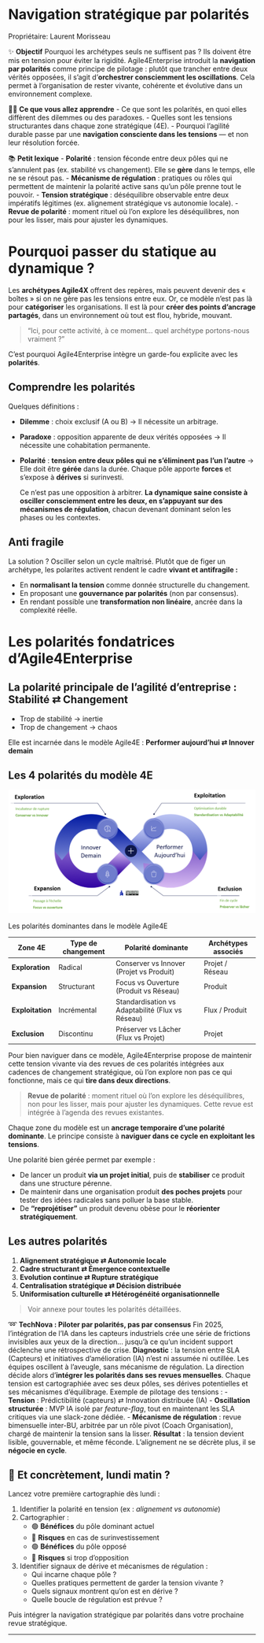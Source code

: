 # Navigation stratégique par polarités

Propriétaire: Laurent Morisseau

✨ **Objectif** Pourquoi les archétypes seuls ne suffisent pas ? Ils doivent être mis en tension pour éviter la rigidité. Agile4Enterprise introduit la **navigation par polarités** comme principe de pilotage : plutôt que trancher entre deux vérités opposées, il s’agit d’**orchestrer consciemment les oscillations**. Cela permet à l’organisation de rester vivante, cohérente et évolutive dans un environnement complexe.

🧑‍🎓 **Ce que vous allez apprendre** - Ce que sont les polarités, en quoi elles diffèrent des dilemmes ou des paradoxes. - Quelles sont les tensions structurantes dans chaque zone stratégique (4E). - Pourquoi l’agilité durable passe par une **navigation consciente dans les tensions** — et non leur résolution forcée.

📚 **Petit lexique** - **Polarité** : tension féconde entre deux pôles qui ne s’annulent pas (ex. stabilité vs changement). Elle se **gère** dans le temps, elle ne se résout pas. - **Mécanisme de régulation** : pratiques ou rôles qui permettent de maintenir la polarité active sans qu’un pôle prenne tout le pouvoir. - **Tension stratégique** : déséquilibre observable entre deux impératifs légitimes (ex. alignement stratégique vs autonomie locale). - **Revue de polarité** : moment rituel où l’on explore les déséquilibres, non pour les lisser, mais pour ajuster les dynamiques.

# Pourquoi passer du statique au dynamique ?

Les **archétypes Agile4X** offrent des repères, mais peuvent devenir des « boîtes » si on ne gère pas les tensions entre eux. Or, ce modèle n’est pas là pour **catégoriser** les organisations. Il est là pour **créer des points d’ancrage partagés**, dans un environnement où tout est flou, hybride, mouvant.

> “Ici, pour cette activité, à ce moment… quel archétype portons-nous vraiment ?”
> 

C’est pourquoi Agile4Enterprise intègre un garde-fou explicite avec les **polarités**.

## Comprendre les polarités

Quelques définitions :

- **Dilemme** : choix exclusif (A ou B) → Il nécessite un arbitrage.
- **Paradoxe** : opposition apparente de deux vérités opposées → Il nécessite une cohabitation permanente.
- **Polarité** : **tension entre deux pôles qui** **ne s’éliminent pas l’un l’autre** → Elle doit être **gérée** dans la durée. Chaque pôle apporte **forces** et s’expose à **dérives** si surinvesti.
    
    Ce n’est pas une opposition à arbitrer. **La dynamique saine consiste à osciller consciemment entre les deux, en s’appuyant sur des mécanismes de régulation**, chacun devenant dominant selon les phases ou les contextes.
    

## Anti fragile

La solution ? Osciller selon un cycle maîtrisé. Plutôt que de figer un archétype, les polarites activent rendent le cadre **vivant et antifragile :**

- En **normalisant la tension** comme donnée structurelle du changement.
- En proposant une **gouvernance par polarités** (non par consensus).
- En rendant possible une **transformation non linéaire**, ancrée dans la complexité réelle.

# Les polarités fondatrices d’Agile4Enterprise

## **La polarité principale de l’agilité d’entreprise : Stabilité ⇄ Changement**

- Trop de stabilité → inertie
- Trop de changement → chaos

Elle est incarnée dans le modèle Agile4E : **Performer aujourd’hui  ⇄  Innover demain**

## Les 4 polarités du modèle 4E

![Les polarités dominantes dans le modèle Agile4E](Capture_dcran_2025-04-24_152144.png)

Les polarités dominantes dans le modèle Agile4E

| Zone 4E | Type de changement | Polarité dominante | Archétypes associés |
| --- | --- | --- | --- |
| **Exploration** | Radical | Conserver vs Innover (Projet vs Produit) | Projet / Réseau |
| **Expansion** | Structurant | Focus vs Ouverture (Produit vs Réseau) | Produit |
| **Exploitation** | Incrémental | Standardisation vs Adaptabilité (Flux vs Réseau) | Flux / Produit |
| **Exclusion** | Discontinu | Préserver vs Lâcher (Flux vs Projet) | Projet |

Pour bien naviguer dans ce modèle, Agile4Enterprise propose de maintenir cette tension vivante via des revues de ces polarités intégrées aux cadences de changement stratégique, où l’on explore non pas ce qui fonctionne, mais ce qui **tire dans deux directions**.

> **Revue de polarité** : moment rituel où l’on explore les déséquilibres, non pour les lisser, mais pour ajuster les dynamiques. Cette revue est intégrée à l’agenda des revues existantes.
> 

Chaque zone du modèle est un **ancrage temporaire d’une polarité dominante**. Le principe consiste à **naviguer dans ce cycle en exploitant les tensions**.

Une polarité bien gérée permet par exemple :

- De lancer un produit **via un projet initial**, puis de **stabiliser** ce produit dans une structure pérenne.
- De maintenir dans une organisation produit **des poches projets** pour tester des idées radicales sans polluer la base stable.
- De **“reprojétiser”** un produit devenu obèse pour le **réorienter stratégiquement**.

## Les autres polarités

1. **Alignement stratégique ⇄ Autonomie locale**
2. **Cadre structurant ⇄ Émergence contextuelle**
3. **Evolution continue ⇄ Rupture stratégique**
4. **Centralisation stratégique ⇄ Décision distribuée**
5. **Uniformisation culturelle ⇄ Hétérogénéité organisationnelle**

> Voir annexe pour toutes les polarités détaillées.
> 

➿ **TechNova : Piloter par polarités, pas par consensus** Fin 2025, l’intégration de l’IA dans les capteurs industriels crée une série de frictions invisibles aux yeux de la direction… jusqu’à ce qu’un incident support déclenche une rétrospective de crise. **Diagnostic** : la tension entre SLA (Capteurs) et initiatives d’amélioration (IA) n’est ni assumée ni outillée. Les équipes oscillent à l’aveugle, sans mécanisme de régulation. La direction décide alors d’**intégrer les polarités dans ses revues mensuelles**. Chaque tension est cartographiée avec ses deux pôles, ses dérives potentielles et ses mécanismes d’équilibrage. Exemple de pilotage des tensions : - **Tension** : Prédictibilité (capteurs) ⇄ Innovation distribuée (IA) - **Oscillation structurée** : MVP IA isolé par *feature-flag*, tout en maintenant les SLA critiques via une slack-zone dédiée. - **Mécanisme de régulation** : revue bimensuelle inter-BU, arbitrée par un rôle pivot (Coach Organisation), chargé de maintenir la tension sans la lisser. **Résultat** : la tension devient lisible, gouvernable, et même féconde. L’alignement ne se décrète plus, il se **négocie en cycle**.

## 👣 Et concrètement, lundi matin ?

Lancez votre première cartographie dès lundi :

1. Identifier la polarité en tension (ex : *alignement vs autonomie*)
2. Cartographier :
    - 🟢 **Bénéfices** du pôle dominant actuel
    - 🔴 **Risques** en cas de surinvestissement
    - 🟢 **Bénéfices** du pôle opposé
    - 🔴 **Risques** si trop d’opposition
3. Identifier signaux de dérive et mécanismes de régulation :
    - Qui incarne chaque pôle ?
    - Quelles pratiques permettent de garder la tension vivante ?
    - Quels signaux montrent qu’on est en dérive ?
    - Quelle boucle de régulation est prévue ?

Puis intégrer la navigation stratégique par polarités dans votre prochaine revue stratégique.

---

#